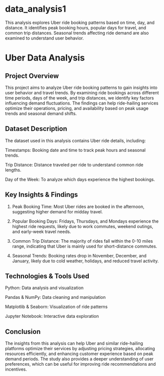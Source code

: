 # data_analysis1
This analysis explores Uber ride booking patterns based on time, day, and distance. It identifies peak booking hours, popular days for travel, and common trip distances. Seasonal trends affecting ride demand are also examined to understand user behavior.

# Uber Data Analysis

## Project Overview

This project aims to analyze Uber ride booking patterns to gain insights into user behavior and travel trends. By examining ride bookings across different time periods, days of the week, and trip distances, we identify key factors influencing demand fluctuations. The findings can help ride-hailing services optimize their operations, pricing, and availability based on peak usage trends and seasonal demand shifts.

## Dataset Description

The dataset used in this analysis contains Uber ride details, including:

Timestamps: Booking date and time to track peak hours and seasonal trends.

Trip Distance: Distance traveled per ride to understand common ride lengths.

Day of the Week: To analyze which days experience the highest bookings.

## Key Insights & Findings

1. Peak Booking Time: Most Uber rides are booked in the afternoon, suggesting higher demand for midday travel.

2. Popular Booking Days: Fridays, Thursdays, and Mondays experience the highest ride requests, likely due to work commutes, weekend outings, and early-week travel needs.

3. Common Trip Distance: The majority of rides fall within the 0-10 miles range, indicating that Uber is mainly used for short-distance commutes.

4. Seasonal Trends: Booking rates drop in November, December, and January, likely due to cold weather, holidays, and reduced travel activity.

## Technologies & Tools Used

Python: Data analysis and visualization

Pandas & NumPy: Data cleaning and manipulation

Matplotlib & Seaborn: Visualization of ride patterns

Jupyter Notebook: Interactive data exploration

## Conclusion
The insights from this analysis can help Uber and similar ride-hailing platforms optimize their services by adjusting pricing strategies, allocating resources efficiently, and enhancing customer experience based on peak demand periods. The study also provides a deeper understanding of user preferences, which can be useful for improving ride recommendations and incentives.
